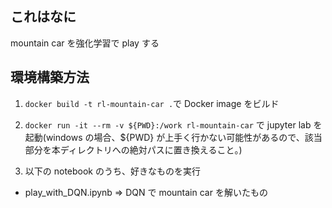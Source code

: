 ## これはなに

mountain car を強化学習で play する

## 環境構築方法

1. `docker build -t rl-mountain-car .`で Docker image をビルド

2. `docker run -it --rm -v ${PWD}:/work rl-mountain-car` で jupyter lab を起動(windows の場合、${PWD} が上手く行かない可能性があるので、該当部分を本ディレクトリへの絶対パスに置き換えること。)

3. 以下の notebook のうち、好きなものを実行

- play_with_DQN.ipynb => DQN で mountain car を解いたもの

